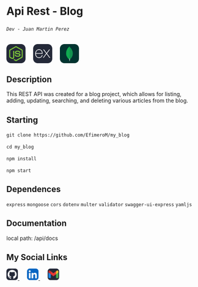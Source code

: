# Api Rest - Blog

###### `Dev - Juan Martin Perez`

<div style="display: flex">
  <img src="https://raw.githubusercontent.com/tandpfun/skill-icons/de91fca307a83d75fc5b1f6ce24540454acead41/icons/NodeJS-Dark.svg" alt="Ejemplo de imagen" width="50" style="margin-right: 20px" />
  <img src="https://raw.githubusercontent.com/tandpfun/skill-icons/de91fca307a83d75fc5b1f6ce24540454acead41/icons/ExpressJS-Dark.svg" alt="Ejemplo de imagen" width="50"
  style="margin-right: 20px" />
  <img src="https://raw.githubusercontent.com/tandpfun/skill-icons/de91fca307a83d75fc5b1f6ce24540454acead41/icons/MongoDB.svg" alt="Ejemplo de imagen" width="50"
  style="margin-right: 20px" />
</div>

## Description

This REST API was created for a blog project, which allows for listing, adding, updating, searching, and deleting various articles from the blog.

## Starting

`git clone https://github.com/EfimeroM/my_blog`

`cd my_blog`

`npm install`

`npm start`

## Dependences

`express` `mongoose` `cors` `dotenv` `multer` `validator` `swagger-ui-express` `yamljs`

## Documentation

local path: /api/docs

## My Social Links

<a href="https://github.com/EfimeroM?tab=repositories" target="_blank" style="margin-right: 20px" >
  <img src="https://raw.githubusercontent.com/tandpfun/skill-icons/de91fca307a83d75fc5b1f6ce24540454acead41/icons/Github-Dark.svg" alt="LinkedIn Juan Martin Perez" width="30">
</a>
<a href="https://www.linkedin.com/in/juan-martin-perez/" target="_blank" style="margin-right: 20px">
  <img src="https://raw.githubusercontent.com/tandpfun/skill-icons/de91fca307a83d75fc5b1f6ce24540454acead41/icons/LinkedIn.svg" alt="LinkedIn Juan Martin Perez" width="30">
</a>
<a href="mailto:martinperez9713@gmail.com" target="_blank" style="margin-right: 20px">
  <img src="https://raw.githubusercontent.com/tandpfun/skill-icons/de91fca307a83d75fc5b1f6ce24540454acead41/icons/Gmail-Dark.svg" alt="LinkedIn Juan Martin Perez" width="30">
</a>
